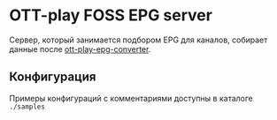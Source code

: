 # OTT-play FOSS EPG server
Сервер, который занимается подбором EPG для каналов, собирает данные после [ott-play-epg-converter](https://github.com/prog4food/ott-play-epg-converter).


## Конфигурация
Примеры конфигураций с комментариями доступны в каталоге `./samples`

